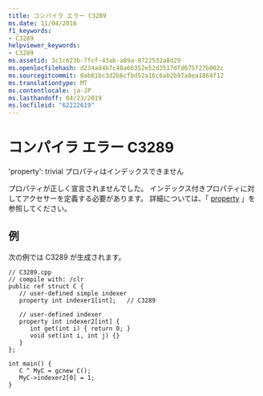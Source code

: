 ```yaml
---
title: コンパイラ エラー C3289
ms.date: 11/04/2016
f1_keywords:
- C3289
helpviewer_keywords:
- C3289
ms.assetid: 3c1c623b-7fcf-43ab-a89a-8722532a8d29
ms.openlocfilehash: d234ad4b7c48a66352e52d3517dfd675f27b002c
ms.sourcegitcommit: 0ab61bc3d2b6cfbd52a16c6ab2b97a8ea1864f12
ms.translationtype: MT
ms.contentlocale: ja-JP
ms.lasthandoff: 04/23/2019
ms.locfileid: "62222619"
---
```

# <a name="compiler-error-c3289"></a>コンパイラ エラー C3289

'property': trivial プロパティはインデックスできません

プロパティが正しく宣言されませんでした。 インデックス付きプロパティに対してアクセサーを定義する必要があります。 詳細については、「 [property](../../extensions/property-cpp-component-extensions.md) 」を参照してください。

## <a name="example"></a>例

次の例では C3289 が生成されます。

```
// C3289.cpp
// compile with: /clr
public ref struct C {
   // user-defined simple indexer
   property int indexer1[int];   // C3289

   // user-defined indexer
   property int indexer2[int] {
      int get(int i) { return 0; }
      void set(int i, int j) {}
   }
};

int main() {
   C ^ MyC = gcnew C();
   MyC->indexer2[0] = 1;
}
```